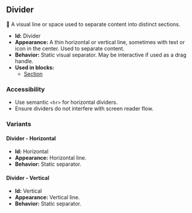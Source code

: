 ## Divider
🟰 A visual line or space used to separate content into distinct sections.
- **Id:** Divider
- **Appearance:** A thin horizontal or vertical line, sometimes with text or icon in the center. Used to separate content.
- **Behavior:** Static visual separator. May be interactive if used as a drag handle.
- **Used in blocks:**
  - [Section](../blocks/Section.md)
### Accessibility
- Use semantic `<hr>` for horizontal dividers.
- Ensure dividers do not interfere with screen reader flow.

### Variants
#### Divider - **Horizontal**
- **Id:** Horizontal
- **Appearance:** Horizontal line.
- **Behavior:** Static separator.
#### Divider - **Vertical**
- **Id:** Vertical
- **Appearance:** Vertical line.
- **Behavior:** Static separator.
